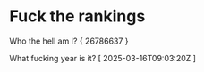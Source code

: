 # Fuck the rankings

Who the hell am I?
{ 26786637 }

What fucking year is it?
[ 2025-03-16T09:03:20Z ]
